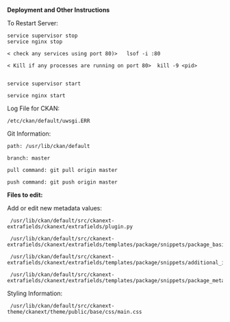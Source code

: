 **Deployment and Other Instructions**

To Restart Server:
			  
	service supervisor stop
 	service nginx stop 
	
 	< check any services using port 80)>   lsof -i :80 
	
 	< Kill if any processes are running on port 80>  kill -9 <pid>
	

  	service supervisor start
	
 	service nginx start

 

Log File for CKAN:

  	/etc/ckan/default/uwsgi.ERR

Git Information:

  	path: /usr/lib/ckan/default
	
  	branch: master
	
 	pull command: git pull origin master
	
  	push command: git push origin master
	
**Files to edit:**


  Add or edit new metadata values:
	
  	 /usr/lib/ckan/default/src/ckanext-extrafields/ckanext/extrafields/plugin.py
		
  	 /usr/lib/ckan/default/src/ckanext-extrafields/ckanext/extrafields/templates/package/snippets/package_basic_fields.html
		
   	 /usr/lib/ckan/default/src/ckanext-extrafields/ckanext/extrafields/templates/package/snippets/additional_info.html
		
   	 /usr/lib/ckan/default/src/ckanext-extrafields/ckanext/extrafields/templates/package/snippets/package_metadata_fields.html
		

  Styling Information:
	
  	 /usr/lib/ckan/default/src/ckanext-theme/ckanext/theme/public/base/css/main.css
